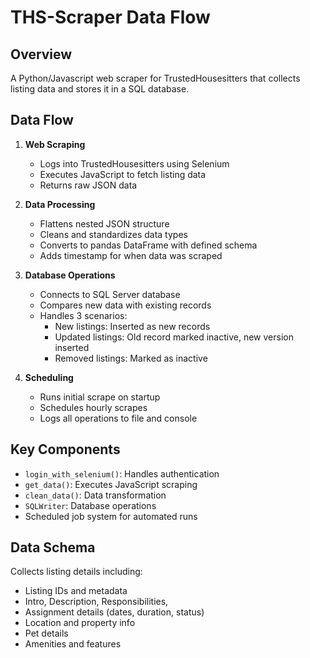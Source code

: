 # THS-Scraper Data Flow

## Overview
A Python/Javascript web scraper for TrustedHousesitters that collects listing data and stores it in a SQL database.

## Data Flow

1. **Web Scraping**
   - Logs into TrustedHousesitters using Selenium
   - Executes JavaScript to fetch listing data
   - Returns raw JSON data

2. **Data Processing** 
   - Flattens nested JSON structure
   - Cleans and standardizes data types
   - Converts to pandas DataFrame with defined schema
   - Adds timestamp for when data was scraped

3. **Database Operations**
   - Connects to SQL Server database
   - Compares new data with existing records
   - Handles 3 scenarios:
     - New listings: Inserted as new records
     - Updated listings: Old record marked inactive, new version inserted
     - Removed listings: Marked as inactive

4. **Scheduling**
   - Runs initial scrape on startup
   - Schedules hourly scrapes
   - Logs all operations to file and console

## Key Components

- `login_with_selenium()`: Handles authentication
- `get_data()`: Executes JavaScript scraping
- `clean_data()`: Data transformation
- `SQLWriter`: Database operations
- Scheduled job system for automated runs

## Data Schema
Collects listing details including:
- Listing IDs and metadata
- Intro, Description, Responsibilities, 
- Assignment details (dates, duration, status)
- Location and property info
- Pet details
- Amenities and features
